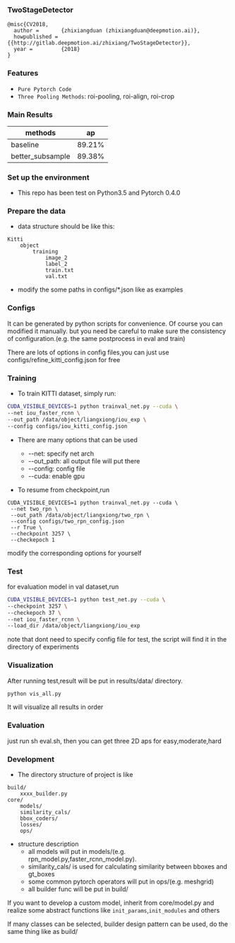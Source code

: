 ### TwoStageDetector
```
@misc{CV2018,
  author =       {zhixiangduan (zhixiangduan@deepmotion.ai)},
  howpublished = {{http://gitlab.deepmotion.ai/zhixiang/TwoStageDetector}},
  year =         {2018}
}
```

### Features
* ```Pure Pytorch Code```
* ```Three Pooling Methods```: roi-pooling, roi-align, roi-crop

### Main Results
| methods           |     ap   |
|-------------------|----------|
| baseline          |   89.21% |
| better_subsample  |   89.38% |

### Set up the environment
* This repo has been test on Python3.5 and Pytorch 0.4.0

### Prepare the data
* data structure should be like this:

```
Kitti
    object
        training
            image_2
            label_2
            train.txt
            val.txt
```
* modify the some paths in configs/*.json like as examples

### Configs
It can be generated by python scripts for convenience.
Of course you can modified it manually. but you need be careful
to make sure the consistency of configuration.(e.g. the same postprocess in eval and train)

There are lots of options in config files,you can just use
configs/refine_kitti_config.json for free


### Training
* To train KITTI dataset, simply run:

```bash
CUDA_VISIBLE_DEVICES=1 python trainval_net.py --cuda \
--net iou_faster_rcnn \
--out_path /data/object/liangxiong/iou_exp \
--config configs/iou_kitti_config.json
```
* There are many options that can be used
    * --net: specify net arch
    * --out_path: all output file will put there
    * --config: config file
    * --cuda: enable gpu

* To resume from checkpoint,run
```
CUDA_VISIBLE_DEVICES=1 python trainval_net.py --cuda \
 --net two_rpn \
 --out_path /data/object/liangxiong/two_rpn \
 --config configs/two_rpn_config.json
 --r True \
 --checkpoint 3257 \
 --checkepoch 1
```
modify the corresponding options for yourself

### Test
for evaluation model in val dataset,run
```bash
CUDA_VISIBLE_DEVICES=1 python test_net.py --cuda \
--checkpoint 3257 \
--checkepoch 37 \
--net iou_faster_rcnn \
--load_dir /data/object/liangxiong/iou_exp
```
note that dont need to specify config file for test, 
the script will find it in the directory of experiments


### Visualization
After running test,result will be put in results/data/ directory.
```bash
python vis_all.py
```
It will visualize all results in order

### Evaluation
just run sh eval.sh, then you can get three 2D aps for easy,moderate,hard

### Development
* The directory structure of project is like
```
build/
    xxxx_builder.py
core/
    models/
    similarity_cals/
    bbox_coders/
    losses/
    ops/
```
* structure description
    * all models will put in models/(e.g. rpn_model.py,faster_rcnn_model.py).
    * similarity_cals/ is used for calculating similarity between bboxes and gt_boxes
    * some common pytorch operators will put in ops/(e.g. meshgrid)
    * all builder func will be put in build/

If you want to develop a custom model, inherit from core/model.py and realize some abstract functions
like ```init_params```,```init_modules``` and others

If many classes can be selected, builder design pattern can be used, do the same thing like as build/

